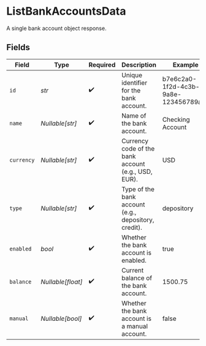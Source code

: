# ListBankAccountsData

A single bank account object response.


## Fields

| Field                                                | Type                                                 | Required                                             | Description                                          | Example                                              |
| ---------------------------------------------------- | ---------------------------------------------------- | ---------------------------------------------------- | ---------------------------------------------------- | ---------------------------------------------------- |
| `id`                                                 | *str*                                                | :heavy_check_mark:                                   | Unique identifier for the bank account.              | b7e6c2a0-1f2d-4c3b-9a8e-123456789abc                 |
| `name`                                               | *Nullable[str]*                                      | :heavy_check_mark:                                   | Name of the bank account.                            | Checking Account                                     |
| `currency`                                           | *Nullable[str]*                                      | :heavy_check_mark:                                   | Currency code of the bank account (e.g., USD, EUR).  | USD                                                  |
| `type`                                               | *Nullable[str]*                                      | :heavy_check_mark:                                   | Type of the bank account (e.g., depository, credit). | depository                                           |
| `enabled`                                            | *bool*                                               | :heavy_check_mark:                                   | Whether the bank account is enabled.                 | true                                                 |
| `balance`                                            | *Nullable[float]*                                    | :heavy_check_mark:                                   | Current balance of the bank account.                 | 1500.75                                              |
| `manual`                                             | *Nullable[bool]*                                     | :heavy_check_mark:                                   | Whether the bank account is a manual account.        | false                                                |